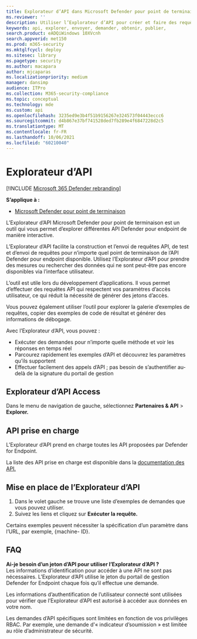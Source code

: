 ```yaml
---
title: Explorateur d’API dans Microsoft Defender pour point de terminaison
ms.reviewer: ''
description: Utiliser l’Explorateur d’API pour créer et faire des requêtes API, tester et envoyer des demandes pour n’importe quelle API disponible
keywords: api, explorer, envoyer, demander, obtenir, publier,
search.product: eADQiWindows 10XVcnh
search.appverid: met150
ms.prod: m365-security
ms.mktglfcycl: deploy
ms.sitesec: library
ms.pagetype: security
ms.author: macapara
author: mjcaparas
ms.localizationpriority: medium
manager: dansimp
audience: ITPro
ms.collection: M365-security-compliance
ms.topic: conceptual
ms.technology: mde
ms.custom: api
ms.openlocfilehash: 3235ed9e3b4f51b9156267e324573f04443eccc6
ms.sourcegitcommit: d4b867e37bf741528ded7fb289e4f6847228d2c5
ms.translationtype: MT
ms.contentlocale: fr-FR
ms.lasthandoff: 10/06/2021
ms.locfileid: "60210040"
---
```

# <a name="api-explorer"></a>Explorateur d’API

[!INCLUDE [Microsoft 365 Defender rebranding](../../includes/microsoft-defender.md)]

**S’applique à :**
- [Microsoft Defender pour point de terminaison](https://go.microsoft.com/fwlink/?linkid=2154037)

L’Explorateur d’API Microsoft Defender pour point de terminaison est un outil qui vous permet d’explorer différentes API Defender pour endpoint de manière interactive.

L’Explorateur d’API facilite la construction et l’envoi de requêtes API, de test et d’envoi de requêtes pour n’importe quel point de terminaison de l’API Defender pour endpoint disponible. Utilisez l’Explorateur d’API pour prendre des mesures ou rechercher des données qui ne sont peut-être pas encore disponibles via l’interface utilisateur.

L’outil est utile lors du développement d’applications. Il vous permet d’effectuer des requêtes API qui respectent vos paramètres d’accès utilisateur, ce qui réduit la nécessité de générer des jetons d’accès.

Vous pouvez également utiliser l’outil pour explorer la galerie d’exemples de requêtes, copier des exemples de code de résultat et générer des informations de débogage.

Avec l’Explorateur d’API, vous pouvez :

- Exécuter des demandes pour n’importe quelle méthode et voir les réponses en temps réel
- Parcourez rapidement les exemples d’API et découvrez les paramètres qu’ils supportent
- Effectuer facilement des appels d’API ; pas besoin de s’authentifier au-delà de la signature du portail de gestion

## <a name="access-api-explorer"></a>Explorateur d’API Access

Dans le menu de navigation de gauche, sélectionnez **Partenaires & API** \> **Explorer.**

## <a name="supported-apis"></a>API prise en charge

L’Explorateur d’API prend en charge toutes les API proposées par Defender for Endpoint.

La liste des API prise en charge est disponible dans la [documentation des API.](apis-intro.md)

## <a name="get-started-with-the-api-explorer"></a>Mise en place de l’Explorateur d’API

1. Dans le volet gauche se trouve une liste d’exemples de demandes que vous pouvez utiliser.
2. Suivez les liens et cliquez sur **Exécuter la requête.**

Certains exemples peuvent nécessiter la spécification d’un paramètre dans l’URL, par exemple, {machine- ID}.

## <a name="faq"></a>FAQ

**Ai-je besoin d’un jeton d’API pour utiliser l’Explorateur d’API ?** <br>
Les informations d’identification pour accéder à une API ne sont pas nécessaires. L’Explorateur d’API utilise le jeton du portail de gestion Defender for Endpoint chaque fois qu’il effectue une demande.

Les informations d’authentification de l’utilisateur connecté sont utilisées pour vérifier que l’Explorateur d’API est autorisé à accéder aux données en votre nom.

Les demandes d’API spécifiques sont limitées en fonction de vos privilèges RBAC. Par exemple, une demande d'« indicateur d’soumission » est limitée au rôle d’administrateur de sécurité.
